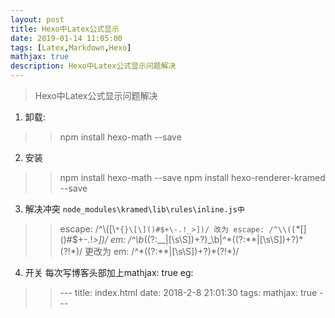 ```yaml
---
layout: post
title: Hexo中Latex公式显示
date: 2019-01-14 11:05:00
tags: [Latex,Markdown,Hexo]
mathjax: true
description: Hexo中Latex公式显示问题解决
---
```

>Hexo中Latex公式显示问题解决

1. 卸载:
>>npm install hexo-math --save

2. 安装
>>npm install hexo-math --save
npm install hexo-renderer-kramed --save

3. 解决冲突
`node_modules\kramed\lib\rules\inline.js中`
>>escape: /^\\([\\`*{}\[\]()#$+\-.!_>])/
改为
escape: /^\\([`*\[\]()#$+\-.!_>])/
em: /^\b_((?:__|[\s\S])+?)_\b|^\*((?:\*\*|[\s\S])+?)\*(?!\*)/ 
更改为 
em: /^\*((?:\*\*|[\s\S])+?)\*(?!\*)/

4. 开关
每次写博客头部加上mathjax: true
eg:
>>\-\-\-
title: index.html
date: 2018-2-8 21:01:30
tags:
mathjax: true
\-\-\-